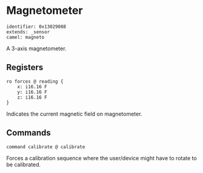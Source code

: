 # Magnetometer

    identifier: 0x13029088
    extends: _sensor
    camel: magneto

A 3-axis magnetometer.

## Registers

    ro forces @ reading {
        x: i16.16 F
        y: i16.16 F
        z: i16.16 F
    }

Indicates the current magnetic field on magnetometer.

## Commands

    command calibrate @ calibrate

Forces a calibration sequence where the user/device
might have to rotate to be calibrated.

